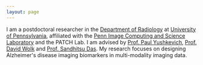 ```yaml
---
layout: page
---
```


I am a postdoctoral researcher in the [Department of Radiology](https://www3.pennmedicine.org/departments-and-centers/department-of-radiology) at [University of Pennsylvania](https://www.upenn.edu/), affiliated with the [Penn Image Computing and Science Laboratory](https://picsl.upenn.edu/) and the PATCH Lab. I am advised by [Prof. Paul Yushkevich](https://www.med.upenn.edu/apps/faculty/index.php/g275/p2693923), [Prof. David Wolk](https://pennmemorycenter.org/who-we-are/staff/david-wolk-md/) and [Prof. Sandhitsu Das](https://www.med.upenn.edu/apps/faculty/index.php/g275/p5478761). My research focuses on designing Alzheimer's disease imaging biomarkers in multi-modality imaging data.


